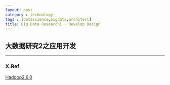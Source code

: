 ```yaml
---
layout: post
category : technology
tags : [datascience,bigdata,architect]
title: Big Data Research1 - Develop Design
---
```


## 大数据研究2之应用开发
------------------------------------------------------------






























### X.Ref


[Hadoop2.6.0](http://hadoop.apache.org/docs/r2.6.0/)